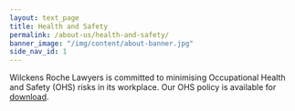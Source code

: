```yaml
---
layout: text_page
title: Health and Safety
permalink: /about-us/health-and-safety/
banner_image: "/img/content/about-banner.jpg"
side_nav_id: 1
---
```


Wilckens Roche Lawyers is committed to minimising Occupational Health and Safety (OHS) risks in its workplace. Our OHS policy is available for [download](http://www.wrl.com.au/media/1041/WRL-OHS-Policy-v1-1.pdf).